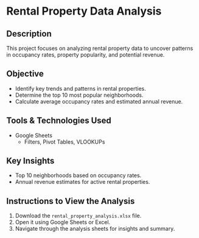# Rental Property Data Analysis

## Description
This project focuses on analyzing rental property data to uncover patterns in occupancy rates, property popularity, and potential revenue.

## Objective
- Identify key trends and patterns in rental properties.
- Determine the top 10 most popular neighborhoods.
- Calculate average occupancy rates and estimated annual revenue.

## Tools & Technologies Used
- Google Sheets
  - Filters, Pivot Tables, VLOOKUPs

## Key Insights
- Top 10 neighborhoods based on occupancy rates.
- Annual revenue estimates for active rental properties.

## Instructions to View the Analysis
1. Download the `rental_property_analysis.xlsx` file.
2. Open it using Google Sheets or Excel.
3. Navigate through the analysis sheets for insights and summary.
